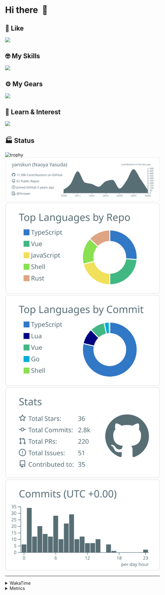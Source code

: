 # Hi there&nbsp; :wave:

## 💌 Like
<img src="https://go-skill-icons.vercel.app/api/icons?i=github" />

## 🤓 My Skills
<img src="https://go-skill-icons.vercel.app/api/icons?i=js,ts,vue,nuxtjs,react,nextjs,go,lua,git" />

## ⚙️ My Gears
<img src="https://go-skill-icons.vercel.app/api/icons?i=neovim,vscode,githubcopilot,alacritty,tmux" />

## 📖 Learn & Interest
<img src="https://go-skill-icons.vercel.app/api/icons?i=rust,deno,css,zig,playwright,githubactions,storybook,netlify,eslint" />


<!-- https://github.com/ryo-ma/github-profile-trophy -->

## 🏭 Status

<img src="https://github-profile-trophy.vercel.app/?username=yanskun&theme=onedark&row=1" alt="trophy">

<!-- https://github.com/vn7n24fzkq/github-profile-summary-cards -->
<picture>
  <source media="(prefers-color-scheme: dark)" srcset="https://raw.githubusercontent.com/yanskun/yanskun/master/profile-summary-card-output/nord_dark/0-profile-details.svg">
 <img src="https://raw.githubusercontent.com/yanskun/yanskun/master/profile-summary-card-output/default/0-profile-details.svg">
</picture>
<br>
<picture>
  <source media="(prefers-color-scheme: dark)" srcset="https://raw.githubusercontent.com/yanskun/yanskun/master/profile-summary-card-output/nord_dark/1-repos-per-language.svg">
 <img src="https://raw.githubusercontent.com/yanskun/yanskun/master/profile-summary-card-output/default/1-repos-per-language.svg">
</picture>
<picture>
  <source media="(prefers-color-scheme: dark)" srcset="https://raw.githubusercontent.com/yanskun/yanskun/master/profile-summary-card-output/nord_dark/2-most-commit-language.svg">
 <img src="https://raw.githubusercontent.com/yanskun/yanskun/master/profile-summary-card-output/default/2-most-commit-language.svg">
</picture>
<br>
<picture>
  <source media="(prefers-color-scheme: dark)" srcset="https://raw.githubusercontent.com/yanskun/yanskun/master/profile-summary-card-output/nord_dark/3-stats.svg">
 <img src="https://raw.githubusercontent.com/yanskun/yanskun/master/profile-summary-card-output/default/3-stats.svg">
</picture>
<picture>
  <source media="(prefers-color-scheme: dark)" srcset="https://raw.githubusercontent.com/yanskun/yanskun/master/profile-summary-card-output/nord_dark/4-productive-time.svg">
 <img src="https://raw.githubusercontent.com/yanskun/yanskun/master/profile-summary-card-output/default/4-productive-time.svg">
</picture>

---

<details>
  <summary>WakaTime</summary>
<!--START_SECTION:waka-->
![Code Time](http://img.shields.io/badge/Code%20Time-1%2C214%20hrs%2056%20mins-blue)

**🐱 My GitHub Data** 

> 📦 132.7 kB Used in GitHub's Storage 
 > 
> 🏆 1,970 Contributions in the Year 2024
 > 
> 💼 Opted to Hire
 > 
> 📜 113 Public Repositories 
 > 
> 🔑 3 Private Repositories 
 > 
**I'm an Early 🐤** 

```text
🌞 Morning                4746 commits        ████░░░░░░░░░░░░░░░░░░░░░   14.11 % 
🌆 Daytime                17754 commits       █████████████░░░░░░░░░░░░   52.79 % 
🌃 Evening                7684 commits        ██████░░░░░░░░░░░░░░░░░░░   22.85 % 
🌙 Night                  3445 commits        ███░░░░░░░░░░░░░░░░░░░░░░   10.24 % 
```
📅 **I'm Most Productive on Tuesday** 

```text
Monday                   4369 commits        ███░░░░░░░░░░░░░░░░░░░░░░   12.99 % 
Tuesday                  7515 commits        ██████░░░░░░░░░░░░░░░░░░░   22.35 % 
Wednesday                6008 commits        ████░░░░░░░░░░░░░░░░░░░░░   17.87 % 
Thursday                 6588 commits        █████░░░░░░░░░░░░░░░░░░░░   19.59 % 
Friday                   4828 commits        ████░░░░░░░░░░░░░░░░░░░░░   14.36 % 
Saturday                 2011 commits        █░░░░░░░░░░░░░░░░░░░░░░░░   05.98 % 
Sunday                   2310 commits        ██░░░░░░░░░░░░░░░░░░░░░░░   06.87 % 
```


📊 **This Week I Spent My Time On** 

```text
🕑︎ Time Zone: Asia/Tokyo

💬 Programming Languages: 
TypeScript               28 hrs 7 mins       ████████████████████████░   95.54 % 
Protocol Buffer          17 mins             ░░░░░░░░░░░░░░░░░░░░░░░░░   01.01 % 
YAML                     12 mins             ░░░░░░░░░░░░░░░░░░░░░░░░░   00.69 % 
Other                    11 mins             ░░░░░░░░░░░░░░░░░░░░░░░░░   00.64 % 
Go                       11 mins             ░░░░░░░░░░░░░░░░░░░░░░░░░   00.63 % 

🔥 Editors: 
VS Code                  28 hrs 56 mins      █████████████████████████   98.33 % 
Neovim                   29 mins             ░░░░░░░░░░░░░░░░░░░░░░░░░   01.67 % 

💻 Operating System: 
Mac                      29 hrs 25 mins      █████████████████████████   100.00 % 
```


 Last Updated on 09/09/2024 06:13:35 UTC
<!--END_SECTION:waka-->
</details>

<details>
  <summary>Metrics</summary>
  <img src="https://github.com/yanskun/yanskun/blob/main/github-metrics.svg" alt="Metrics">
</details>
